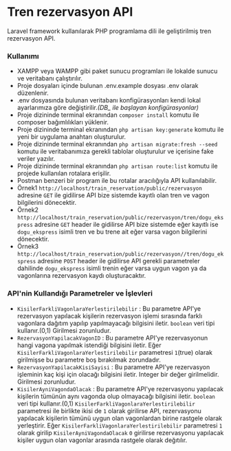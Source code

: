 <h1>Tren rezervasyon API</h1>
<p>Laravel framework kullanılarak PHP programlama dili ile geliştirilmiş tren rezervasyon API.</p>
<h3>Kullanımı</h2>
<ul>
<li>XAMPP veya WAMPP gibi paket sunucu programları ile lokalde sunucu ve veritabanı çalıştırılır.</li>
<li>Proje dosyaları içinde bulunan .env.example dosyası .env olarak düzenlenir.</li>
<li>.env dosyasında bulunan veritabanı konfigürasyonları kendi lokal ayarlarımıza göre değiştirilir.<i>(DB_ ile başlayan konfigürasyonlar)</i></li>
<li>Proje dizininde terminal ekranından <code>composer install</code> komutu ile composer bağımlılıkları yüklenir.</li>
<li>Proje dizininde terminal ekranından <code>php artisan key:generate</code> komutu ile yeni bir uygulama anahtarı oluşturulur.</li>
<li>Proje dizininde terminal ekranından <code>php artisan migrate:fresh --seed</code> komutu ile veritabanımıza gerekli tablolar oluşturulur ve içerisine fake veriler yazılır.</li>
<li>Proje dizininde terminal ekranından <code>php artisan route:list</code> komutu ile projede kullanılan rotalara erişilir.</li>
<li>Postman benzeri bir program ile bu rotalar aracılığıyla API kullanılabilir.</li>
<li>Örnek1 <code>http://localhost/train_reservation/public/rezervasyon</code> adresine <code>GET</code> ile gidilirse API bize sistemde kayıtlı olan tren ve vagon bilgilerini dönecektir.</li>
<li>Örnek2 <code>http://localhost/train_reservation/public/rezervasyon/tren/dogu_ekspress</code> adresine <code>GET</code> header ile gidilirse API bize sistemde eğer kayıtlı ise <code>dogu_ekspress</code> isimli tren ve bu trene ait eğer varsa vagon bilgilerini dönecektir.</li>
<li>Örnek3 <code>http://localhost/train_reservation/public/rezervasyon//tren/dogu_ekspress</code> adresine <code>POST</code> header ile gidilirse API gerekli parametreler dahilinde <code>dogu_ekspress</code> isimli trenin eğer varsa uygun vagon ya da vagonlarına rezervasyon kaydı oluşturacaktır.</li>
</ul>
<h3>API'nin Kullandığı Parametreler ve İşlevleri</h3>
<ul>
<li><code>KisilerFarkliVagonlaraYerlestirilebilir</code> : Bu parametre API'ye rezervasyon yapılacak kişilerin rezervasyon işlemi sırasında farklı vagonlara dağıtım yapılıp yapılmayacağı bilgisini iletir. <code>boolean</code> veri tipi kullanır.(0,1) Girilmesi zorunludur.</li>
<li><code>RezervasyonYapilacakVagonID</code> : Bu parametre API'ye rezervasyonun hangi vagona yapılmak istendiği bilgisini iletir. Eğer <code>KisilerFarkliVagonlaraYerlestirilebilir</code> parametresi <code>1</code>(true) olarak girilmişse bu parametre boş bırakılmak zorundadır.</li>
<li><code>RezervasyonYapilacakKisiSayisi</code> : Bu parametre API'ye rezervasyon işleminin kaç kişi için olacağı bilgisini iletir. Integer bir değer girilmelidir. Girilmesi zorunludur.</li>
<li><code>KisilerAyniVagondaOlacak</code> : Bu parametre API'ye rezervasyonu yapılacak kişilerin tümünün aynı vagonda olup olmayacağı bilgisini iletir. <code>boolean</code> veri tipi kullanır.(0,1) <code>KisilerFarkliVagonlaraYerlestirilebilir</code> parametresi ile birlikte ikisi de <code>1</code> olarak girilirse API, rezervasyonu yapılacak kişilerin tümünü uygun olan vagonlardan birine rastgele olarak yerleştirir. Eğer <code>KisilerFarkliVagonlaraYerlestirilebilir</code> parametresi <code>1</code> olarak girilip <code>KisilerAyniVagondaOlacak</code> <code>0</code> girilirse rezervasyonu yapılacak kişiler uygun olan vagonlar arasında rastgele olarak değıtılır.</li>
</ul>